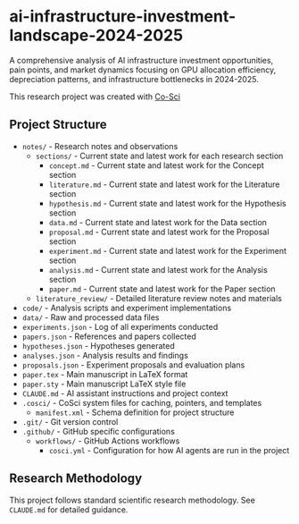 # ai-infrastructure-investment-landscape-2024-2025

A comprehensive analysis of AI infrastructure investment opportunities, pain points, and market dynamics focusing on GPU allocation efficiency, depreciation patterns, and infrastructure bottlenecks in 2024-2025.

This research project was created with [Co-Sci](https://co-sci.org)

## Project Structure

- `notes/` - Research notes and observations
  - `sections/` - Current state and latest work for each research section
    - `concept.md` - Current state and latest work for the Concept section
    - `literature.md` - Current state and latest work for the Literature section
    - `hypothesis.md` - Current state and latest work for the Hypothesis section
    - `data.md` - Current state and latest work for the Data section
    - `proposal.md` - Current state and latest work for the Proposal section
    - `experiment.md` - Current state and latest work for the Experiment section
    - `analysis.md` - Current state and latest work for the Analysis section
    - `paper.md` - Current state and latest work for the Paper section
  - `literature_review/` - Detailed literature review notes and materials
- `code/` - Analysis scripts and experiment implementations
- `data/` - Raw and processed data files
- `experiments.json` - Log of all experiments conducted
- `papers.json` - References and papers collected
- `hypotheses.json` - Hypotheses generated
- `analyses.json` - Analysis results and findings
- `proposals.json` - Experiment proposals and evaluation plans
- `paper.tex` - Main manuscript in LaTeX format
- `paper.sty` - Main manuscript LaTeX style file
- `CLAUDE.md` - AI assistant instructions and project context
- `.cosci/` - CoSci system files for caching, pointers, and templates
  - `manifest.xml` - Schema definition for project structure
- `.git/` - Git version control
- `.github/` - GitHub specific configurations
  - `workflows/` - GitHub Actions workflows
    - `cosci.yml` - Configuration for how AI agents are run in the project

## Research Methodology

This project follows standard scientific research methodology. See `CLAUDE.md` for detailed guidance.
